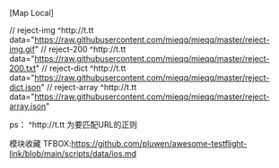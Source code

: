 [Map Local] 

// reject-img 
^http://t\.tt data="https://raw.githubusercontent.com/mieqq/mieqq/master/reject-img.gif" 
// reject-200 
^http://t\.tt data="https://raw.githubusercontent.com/mieqq/mieqq/master/reject-200.txt" 
// reject-dict 
^http://t\.tt data="https://raw.githubusercontent.com/mieqq/mieqq/master/reject-dict.json" 
// reject-array 
^http://t\.tt data="https://raw.githubusercontent.com/mieqq/mieqq/master/reject-array.json"

ps：
^http://t\.tt 为要匹配URL的正则


模块收藏
TFBOX:https://github.com/pluwen/awesome-testflight-link/blob/main/scripts/data/ios.md


